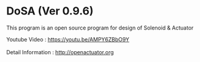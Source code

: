 # DoSA (Ver 0.9.6)

This program is an open source program for design of Solenoid &amp; Actuator

Youtube Video : https://youtu.be/AMPY6ZBbO9Y
<br><br>
Detail Information : http://openactuator.org
<br><br>
<img src="http://www.solenoid.or.kr/data/DoSA.png" border="0" alt="">
